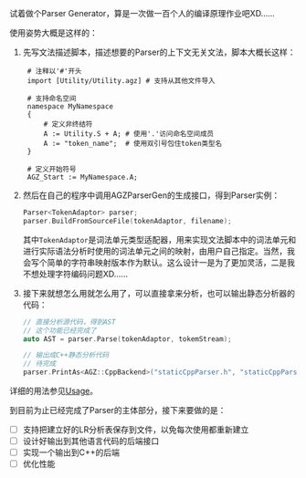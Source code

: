 试着做个Parser Generator，算是一次做一百个人的编译原理作业吧XD……

使用姿势大概是这样的：

1. 先写文法描述脚本，描述想要的Parser的上下文无关文法，脚本大概长这样：

   ```
    # 注释以'#'开头
    import [Utility/Utility.agz] # 支持从其他文件导入

    # 支持命名空间
    namespace MyNamespace
    {
        # 定义非终结符
   	    A := Utility.S + A; # 使用'.'访问命名空间成员
   	    A := "token_name";  # 使用双引号包住token类型名
    }

    # 定义开始符号
    AGZ_Start := MyNamespace.A;
   ```

2. 然后在自己的程序中调用AGZParserGen的生成接口，得到Parser实例：

   ```cpp
   Parser<TokenAdaptor> parser;
   parser.BuildFromSourceFile(tokenAdaptor, filename);
   ```

   其中`TokenAdaptor`是词法单元类型适配器，用来实现文法脚本中的词法单元和进行实际语法分析时使用的词法单元之间的映射，由用户自己指定。当然，我会写个简单的字符串映射版本作为默认。这么设计一是为了更加灵活，二是我不想处理字符编码问题XD……

3. 接下来就想怎么用就怎么用了，可以直接拿来分析，也可以输出静态分析器的代码：

   ```cpp
   // 直接分析源代码，得到AST
   // 这个功能已经完成了
   auto AST = parser.Parse(tokenAdaptor, tokemStream);

   // 输出成C++静态分析代码
   // 待完成
   parser.PrintAs<AGZ::CppBackend>("staticCppParser.h", "staticCppParser.cpp");
   ```

详细的用法参见[Usage](./Usage.md)。

到目前为止已经完成了Parser的主体部分，接下来要做的是：

- [ ] 支持把建立好的LR分析表保存到文件，以免每次使用都重新建立
- [ ] 设计好输出到其他语言代码的后端接口
- [ ] 实现一个输出到C++的后端
- [ ] 优化性能
